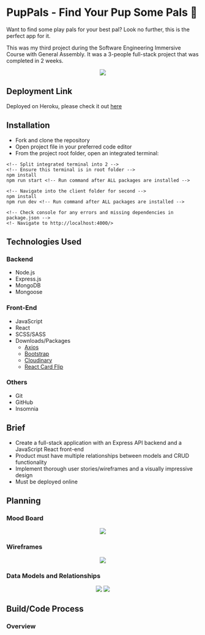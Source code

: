 # PupPals - Find Your Pup Some Pals 🐶
Want to find some play pals for your best pal? Look no further, this is the perfect app for it. 

This was my third project during the Software Engineering Immersive Course with General Assembly. It was a 3-people full-stack project that was completed in 2 weeks.

<p align='center'>
  <img src='https://res.cloudinary.com/dv4ymisss/image/upload/v1720453273/ReadMe/puppals-sc_f11sbt.png'/>
</p>

## Deployment Link
Deployed on Heroku, please check it out [here](https://puppals-app-f588dbdb6cc0.herokuapp.com)

## Installation
* Fork and clone the repository
* Open project file in your preferred code editor
* From the project root folder, open an integrated terminal:
```
<!-- Split integrated terminal into 2 -->
<!-- Ensure this terminal is in root folder -->
npm install
npm run start <!-- Run command after ALL packages are installed -->

<!-- Navigate into the client folder for second -->
npm install
npm run dev <!-- Run command after ALL packages are installed -->

<!-- Check console for any errors and missing dependencies in package.json -->
<!- Navigate to http://localhost:4000/>
```

## Technologies Used
### Backend
* Node.js
* Express.js
* MongoDB
* Mongoose
### Front-End
* JavaScript
* React
* SCSS/SASS
* Downloads/Packages
  * [Axios](https://www.npmjs.com/package/axios)
  * [Bootstrap](https://www.npmjs.com/package/bootstrap)
  * [Cloudinary](https://www.npmjs.com/package/cloudinary)
  * [React Card Flip](https://www.npmjs.com/package/react-card-flip)
### Others
* Git
* GitHub
* Insomnia

## Brief
* Create a full-stack application with an Express API backend and a JavaScript React front-end
* Product must have multiple relationships between models and CRUD functionality
* Implement thorough user stories/wireframes and a visually impressive design
* Must be deployed online

## Planning
### Mood Board
<p align='center'>
  <img src='https://res.cloudinary.com/dv4ymisss/image/upload/v1720454457/ReadMe/puppals-moodboard_asffzq.png'/>
</p>

### Wireframes
<p align='center'>
  <img src='https://res.cloudinary.com/dv4ymisss/image/upload/v1720454459/ReadMe/puppals-page-wireframe_c5uy4s.png'/>
</p>

### Data Models and Relationships
<p align='center'>
  <img src='https://res.cloudinary.com/dv4ymisss/image/upload/v1720454457/ReadMe/puppals-flowchart_nmvq5m.png'/>
  <img src='https://res.cloudinary.com/dv4ymisss/image/upload/v1720454458/ReadMe/puppals-model_thpo9t.png'/>
</p>

## Build/Code Process
### Overview

